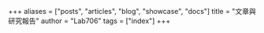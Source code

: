 +++
aliases = ["posts", "articles", "blog", "showcase", "docs"]
title = "文章與研究報告"
author = "Lab706"
tags = ["index"]
+++
